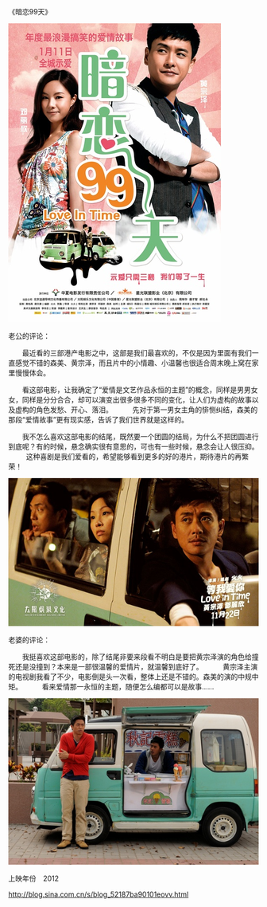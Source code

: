 《暗恋99天》

			
![](./img/001vda4xty6EtkAPUty70&690.jpg)

老公的评论：
 

　　最近看的三部港产电影之中，这部是我们最喜欢的，不仅是因为里面有我们一直感觉不错的森美、黄宗泽，而且片中的小情趣、小温馨也很适合周末晚上窝在家里慢慢体会。
 

　　看这部电影，让我确定了“爱情是文艺作品永恒的主题”的概念，同样是男男女女，同样是分分合合，却可以演变出很多很多不同的变化，让人们为虚构的故事以及虚构的角色发愁、开心、落泪。
 
　　先对于第一男女主角的悱恻纠结，森美的那段“爱情故事”更有现实感，告诉了我们世界就是这样的。
 

　　我不怎么喜欢这部电影的结尾，既然要一个团圆的结局，为什么不把团圆进行到底呢？有的时候，悬念确实很有意思的，可也有一些时候，悬念会让人很压抑。
 
　　这种喜剧是我们爱看的，希望能够看到更多的好的港片，期待港片的再繁荣！

![](./img/001vda4xty6EtkCTwZRe3&690.jpg)

老婆的评论：
 

　　我挺喜欢这部电影的，除了结尾非要来段看不明白是要把黄宗泽演的角色给撞死还是没撞到？本来是一部很温馨的爱情片，就温馨到底好了。
 
　　黄宗泽主演的电视剧我看了不少，电影倒是头一次看，整体上还是不错的。森美的演的中规中矩。
 
　　看来爱情那一永恒的主题，随便怎么编都可以是故事……

![](./img/001vda4xty6EtkFe9nQca&690.jpg)

上映年份　2012							
		
http://blog.sina.com.cn/s/blog_52187ba90101eovv.html
